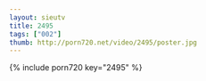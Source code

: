 ```yaml
--- 
layout: sieutv
title: 2495
tags: ["002"]
thumb: http://porn720.net/video/2495/poster.jpg
---
```

{% include porn720 key="2495" %} 
